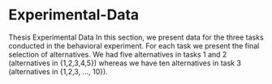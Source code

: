 # Experimental-Data
Thesis Experimental Data
In this section, we present data for the three tasks conducted in the behavioral experiment. For each task we present the final selection of alternatives. 
We had five alternatives in tasks 1 and 2 (alternatives in {1,2,3,4,5}) whereas  we have ten alternatives in task 3 (alternatives in {1,2,3, ..., 10}).
